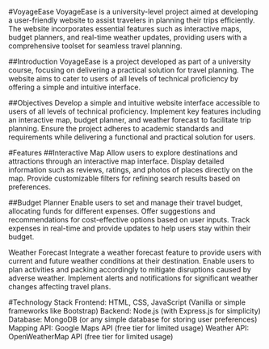 #VoyageEase
VoyageEase is a university-level project aimed at developing a user-friendly website to assist travelers in planning their trips efficiently. The website incorporates essential features such as interactive maps, budget planners, and real-time weather updates, providing users with a comprehensive toolset for seamless travel planning.

##Introduction
VoyageEase is a project developed as part of a university course, focusing on delivering a practical solution for travel planning. The website aims to cater to users of all levels of technical proficiency by offering a simple and intuitive interface.

##Objectives
Develop a simple and intuitive website interface accessible to users of all levels of technical proficiency.
Implement key features including an interactive map, budget planner, and weather forecast to facilitate trip planning.
Ensure the project adheres to academic standards and requirements while delivering a functional and practical solution for users.

#Features
##Interactive Map
Allow users to explore destinations and attractions through an interactive map interface.
Display detailed information such as reviews, ratings, and photos of places directly on the map.
Provide customizable filters for refining search results based on preferences.

##Budget Planner
Enable users to set and manage their travel budget, allocating funds for different expenses.
Offer suggestions and recommendations for cost-effective options based on user inputs.
Track expenses in real-time and provide updates to help users stay within their budget.

Weather Forecast
Integrate a weather forecast feature to provide users with current and future weather conditions at their destination.
Enable users to plan activities and packing accordingly to mitigate disruptions caused by adverse weather.
Implement alerts and notifications for significant weather changes affecting travel plans.

#Technology Stack
Frontend: HTML, CSS, JavaScript (Vanilla or simple frameworks like Bootstrap)
Backend: Node.js (with Express.js for simplicity)
Database: MongoDB (or any simple database for storing user preferences)
Mapping API: Google Maps API (free tier for limited usage)
Weather API: OpenWeatherMap API (free tier for limited usage)
